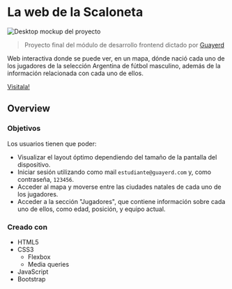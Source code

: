 # La web de la Scaloneta

![Desktop mockup del proyecto](./img/mockupDesktop.png)

> Proyecto final del módulo de desarrollo frontend dictado por [Guayerd](https://www.guayerd.com/es/inicio/)

Web interactiva donde se puede ver, en un mapa, dónde nació cada uno de los jugadores de la selección Argentina de fútbol masculino, además de la información relacionada con cada uno de ellos.

[Visitala!](https://web-scaloneta.vercel.app/)

## Overview

### Objetivos

Los usuarios tienen que poder:

- Visualizar el layout óptimo dependiendo del tamaño de la pantalla del dispositivo.
- Iniciar sesión utilizando como mail ```estudiante@guayerd.com``` y, como contraseña, ```123456```.
- Acceder al mapa y moverse entre las ciudades natales de cada uno de los jugadores.
- Acceder a la sección "Jugadores", que contiene información sobre cada uno de ellos, como edad, posición, y equipo actual.

### Creado con

- HTML5
- CSS3
  - Flexbox
  - Media queries
- JavaScript
- Bootstrap
